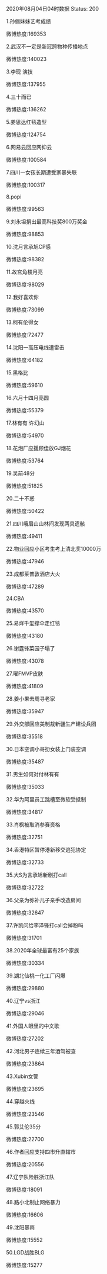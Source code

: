 2020年08月04日04时数据
Status: 200

1.孙俪妹妹艺考成绩

微博热度:169353

2.武汉不一定是新冠跨物种传播地点

微博热度:140023

3.李现 演技

微博热度:137955

4.三十而已

微博热度:136262

5.姜思达红毯造型

微博热度:124754

6.网易云回应网抑云

微博热度:100584

7.四川一女孩长期遭受家暴失联

微博热度:100317

8.popi

微博热度:99563

9.刘永坦捐出最高科技奖800万奖金

微博热度:98853

10.沈月言承旭CP感

微博热度:98382

11.故宫角楼月亮

微博热度:98029

12.我好喜欢你

微博热度:73099

13.柯有伦得女

微博热度:72477

14.沈阳一高压电线遭雷击

微博热度:64182

15.黑格比

微博热度:59610

16.六月十四月亮圆

微博热度:55379

17.林有有 许幻山

微博热度:54970

18.花炮厂应援顾佳放GJ烟花

微博热度:53764

19.吴前48分

微博热度:51825

20.二十不惑

微博热度:50422

21.四川峨眉山山林间发现两具遗骸

微博热度:49411

22.物业回应小区考生考上清北奖10000万

微博热度:47946

23.成都莱普敦酒店大火

微博热度:47289

24.CBA

微博热度:43570

25.易烊千玺撑伞走红毯

微博热度:43180

26.谢霆锋菜园子塌了

微博热度:43078

27.曜FMVP皮肤

微博热度:41809

28.姜小果去周寻老家

微博热度:35947

29.外交部回应美制裁新疆生产建设兵团

微博热度:35518

30.日本空调小哥扮女装上门装空调

微博热度:35487

31.男生如何对付林有有

微博热度:35033

32.华为阿里员工跳槽至微软受抵制

微博热度:34817

33.肖枫被取消参赛资格

微博热度:32751

34.香港特区暂停港新移交逃犯协定

微博热度:32733

35.大S为言承旭新剧打call

微博热度:32722

36.父亲为弥补儿子亲手改造房间

微博热度:32647

37.许凯问给李泽锋打call会掉粉吗

微博热度:31701

38.2020年全球最富有25个家族

微博热度:30334

39.湖北仙桃一化工厂闪爆

微博热度:29880

40.辽宁vs浙江

微博热度:29046

41.外国人眼里的中文歌

微博热度:27202

42.河北男子连续三年酒驾被查

微博热度:23864

43.Xubin女警

微博热度:23695

44.穿越火线

微博热度:23546

45.郭艾伦35分

微博热度:22700

46.作者回应支持四市升直辖市

微博热度:20556

47.辽宁队险胜浙江队

微博热度:18091

48.路小北制止网络暴力

微博热度:16606

49.沈阳暴雨

微博热度:15552

50.LGD战胜BLG

微博热度:15277

